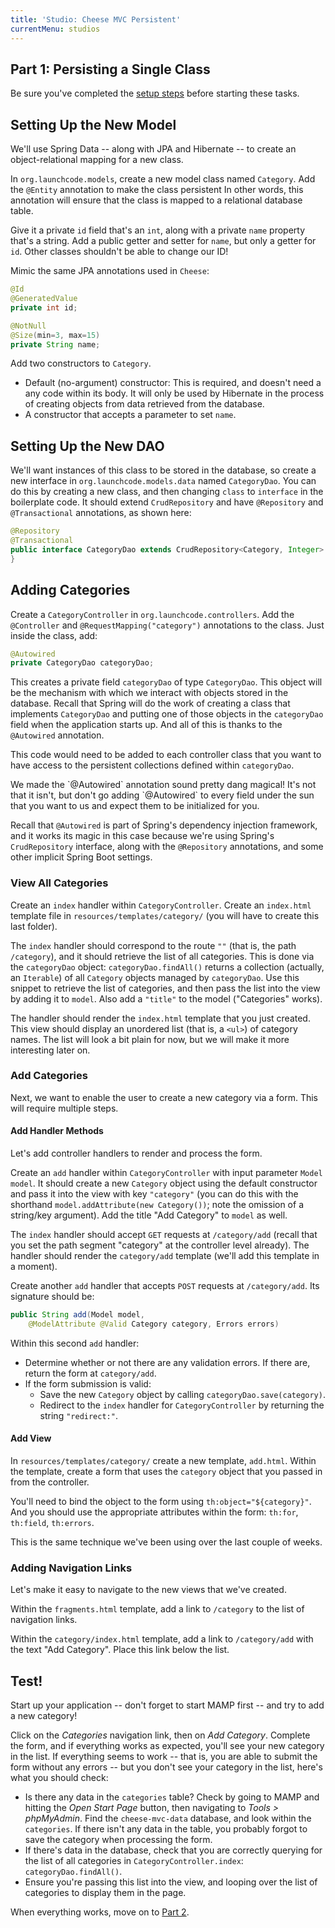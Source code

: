 ```yaml
---
title: 'Studio: Cheese MVC Persistent'
currentMenu: studios
---
```


## Part 1: Persisting a Single Class

Be sure you've completed the [setup steps](../) before starting these tasks.

## Setting Up the New Model

We'll use Spring Data -- along with JPA and Hibernate -- to create an object-relational mapping for a new class.

In `org.launchcode.models`, create a new model class named `Category`. Add the `@Entity` annotation to make the class persistent In other words, this annotation will ensure that the class is mapped to a relational database table.

Give it a private `id` field that's an `int`, along with a private `name` property that's a string. Add a public getter and setter for `name`, but only a getter for `id`. Other classes shouldn't be able to change our ID!

Mimic the same JPA annotations used in `Cheese`:

```java
@Id
@GeneratedValue
private int id;

@NotNull
@Size(min=3, max=15)
private String name;
```

Add two constructors to `Category`.
- Default (no-argument) constructor: This is required, and doesn't need a any code within its body. It will only be used by Hibernate in the process of creating objects from data retrieved from the database.
- A constructor that accepts a parameter to set `name`.

## Setting Up the New DAO

We'll want instances of this class to be stored in the database, so create a new interface in `org.launchcode.models.data` named `CategoryDao`. You can do this by creating a new class, and then changing `class` to `interface` in the boilerplate code. It should extend `CrudRepository` and have `@Repository` and `@Transactional` annotations, as shown here:

```java
@Repository
@Transactional
public interface CategoryDao extends CrudRepository<Category, Integer> {
}
```

## Adding Categories

Create a `CategoryController` in `org.launchcode.controllers`. Add the `@Controller` and `@RequestMapping("category")` annotations to the class. Just inside the class, add:

```java
@Autowired
private CategoryDao categoryDao;
```

This creates a private field `categoryDao` of type `CategoryDao`. This object will be the mechanism with which we interact with objects stored in the database. Recall that Spring will do the work of creating a class that implements `CategoryDao` and putting one of those objects in the `categoryDao` field when the application starts up. And all of this is thanks to the `@Autowired` annotation.

This code would need to be added to each controller class that you want to have access to the persistent collections defined within `categoryDao`.

<aside class="aside-warning" markdown="1">
We made the `@Autowired` annotation sound pretty dang magical! It's not that it isn't, but don't go adding `@Autowired` to every field under the sun that you want to us and expect them to be initialized for you.

Recall that `@Autowired` is part of Spring's dependency injection framework, and it works its magic in this case because we're using Spring's `CrudRepository` interface, along with the `@Repository` annotations, and some other implicit Spring Boot settings.
</aside>

### View All Categories

Create an `index` handler within `CategoryController`. Create an `index.html` template file in `resources/templates/category/` (you will have to create this last folder).

The `index` handler should correspond to the route `""` (that is, the path `/category`), and it should retrieve the list of all categories. This is done via the `categoryDao` object: `categoryDao.findAll()` returns a collection (actually, an `Iterable`) of all `Category` objects managed by `categoryDao`. Use this snippet to retrieve the list of categories, and then pass the list into the view by adding it to `model`. Also add a `"title"` to the model ("Categories" works).

The handler should render the `index.html` template that you just created. This view should display an unordered list (that is, a `<ul>`) of category names. The list will look a bit plain for now, but we will make it more interesting later on.

### Add Categories

Next, we want to enable the user to create a new category via a form. This will require multiple steps.

#### Add Handler Methods

Let's add controller handlers to render and process the form.

Create an `add` handler within `CategoryController` with input parameter `Model model`. It should create a new `Category` object using the default constructor and pass it into the view with key `"category"` (you can do this with the shorthand `model.addAttribute(new Category())`; note the omission of a string/key argument). Add the title "Add Category" to `model` as well.

The `index` handler should accept `GET` requests at `/category/add` (recall that you set the path segment "category" at the controller level already). The handler should render the `category/add` template (we'll add this template in a moment).

Create another `add` handler that accepts `POST` requests at `/category/add`. Its signature should be:

```java
public String add(Model model,
    @ModelAttribute @Valid Category category, Errors errors)
```

Within this second `add` handler:
- Determine whether or not there are any validation errors. If there are, return the form at `category/add`.
- If the form submission is valid:
    - Save the new `Category` object by calling `categoryDao.save(category)`.
    - Redirect to the `index` handler for `CategoryController` by returning the string `"redirect:"`.

#### Add View

In `resources/templates/category/` create a new template, `add.html`. Within the template, create a form that uses the `category` object that you passed in from the controller.

You'll need to bind the object to the form using `th:object="${category}"`. And you should use the appropriate attributes within the form: `th:for`, `th:field`, `th:errors`.

This is the same technique we've been using over the last couple of weeks.

### Adding Navigation Links

Let's make it easy to navigate to the new views that we've created.

Within the `fragments.html` template, add a link to `/category` to the list of navigation links.

Within the `category/index.html` template, add a link to `/category/add` with the text "Add Category". Place this link below the list.

## Test!

Start up your application -- don't forget to start MAMP first -- and try to add a new category!

Click on the *Categories* navigation link, then on *Add Category*. Complete the form, and if everything works as expected, you'll see your new category in the list. If everything seems to work -- that is, you are able to submit the form without any errors -- but you don't see your category in the list, here's what you should check:

- Is there any data in the `categories` table? Check by going to MAMP and hitting the *Open Start Page* button, then navigating to *Tools > phpMyAdmin*. Find the `cheese-mvc-data` database, and look within the `categories`. If there isn't any data in the table, you probably forgot to save the category when processing the form.
- If there's data in the database, check that you are correctly querying for the list of all categories in `CategoryController.index`: `categoryDao.findAll()`.
- Ensure you're passing this list into the view, and looping over the list of categories to display them in the page.

When everything works, move on to [Part 2](../one-to-many/).
